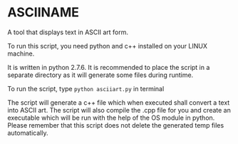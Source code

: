 # ASCIINAME
A tool that displays text in ASCII art form.

To run this script, you need python and c++ installed on your LINUX machine.

It is written in python 2.7.6. It is recommended to place the script in a separate directory as it will generate some files during runtime.

To run the script, type `python asciiart.py` in terminal

The script will generate a c++ file which when executed shall convert a text into ASCII art. The script will also compile the .cpp file for you and create an executable which will be run with the help of the OS module in python. Please remember that this  script does not delete the generated temp files automatically.
